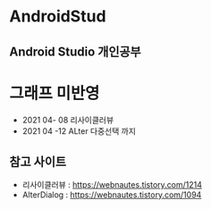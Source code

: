 # AndroidStud 

## Android Studio 개인공부






# 그래프 미반영
* 2021 04- 08 리사이클러뷰
* 2021 04 -12 ALter 다중선택 까지

## 참고 사이트
* 리사이클러뷰 : https://webnautes.tistory.com/1214
* AlterDialog : https://webnautes.tistory.com/1094
